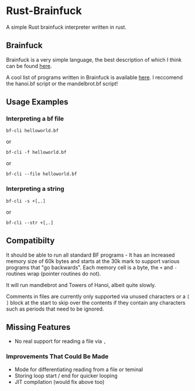 # Rust-Brainfuck

A simple Rust brainfuck interpreter written in rust.

## Brainfuck

Brainfuck is a very simple language, the best description of which I think can be found [here](https://esolangs.org/wiki/Brainfuck).

A cool list of programs written in Brainfuck is available [here](http://esoteric.sange.fi/brainfuck/bf-source/prog/).
I reccomend the hanoi.bf script or the mandelbrot.bf script! 

## Usage Examples

### Interpreting a bf file

`bf-cli helloworld.bf`

or

`bf-cli -f helloworld.bf`

or 

`bf-cli --file helloworld.bf`

### Interpreting a string

`bf-cli -s +[,.]`

or

`bf-cli --str +[,.]`

## Compatibilty

It should be able to run all standard BF programs - It has an increased memory size of 60k bytes and starts at the 30k mark to support various programs that "go backwards". 
Each memory cell is a byte, the `+` and `-` routines wrap (pointer routines do not).

It will run mandlebrot and Towers of Hanoi, albeit quite slowly.

Comments in files are currently only supported via unused characters or a `[ ]` block at the start to skip over the contents if they contain any characters such as periods that need to be ignored.

## Missing Features

 - No real support for reading a file via `,`

### Improvements That Could Be Made

 - Mode for differentiating reading from a file or teminal
 - Storing loop start / end for quicker looping
 - JIT compilation (would fix above too)


